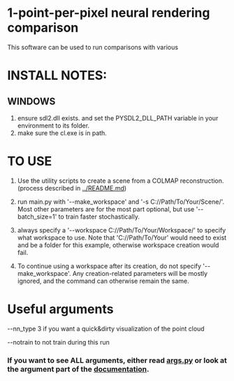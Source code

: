 # 1-point-per-pixel neural rendering comparison
This software can be used to run comparisons with various 


# INSTALL NOTES:
## WINDOWS
1. ensure sdl2.dll exists. and set the PYSDL2_DLL_PATH variable in your environment to its folder.
2. make sure the cl.exe is in path.

# TO USE
1. Use the utility scripts to create a scene from a COLMAP reconstruction. (process described in [../README.md](../README.md))
2. run main.py with '--make_workspace' and '-s C://Path/To/Your/Scene/'. Most other parameters are for the most part optional, but use '--batch_size=1' to train faster stochastically.
3. always specify a '--workspace C://Path/To/Your/Workspace/' to specify what workspace to use. Note that 'C://Path/To/Your' would need to exist and be a folder for this example, otherwise workspace creation would fail.

4. To continue using a workspace after its creation, do not specify '--make_workspace'. Any creation-related parameters will be mostly ignored, and the command can otherwise remain the same.

# Useful arguments
--nn_type 3 if you want a quick&dirty visualization of the point cloud

--notrain to not train during this run


### If you want to see ALL arguments, either read [args.py](./args.py) or look at the argument part of the [documentation](https://www.overleaf.com/read/xfswjshhwvcz).
